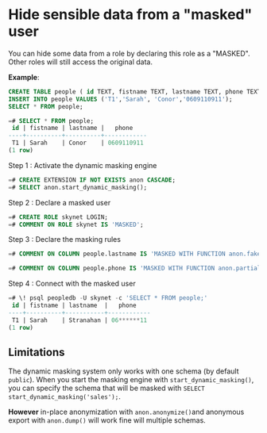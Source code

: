 Hide sensible data from a "masked" user
===============================================================================

You can hide some data from a role by declaring this role as a "MASKED". 
Other roles will still access the original data.  

**Example**:

```sql
CREATE TABLE people ( id TEXT, fistname TEXT, lastname TEXT, phone TEXT);
INSERT INTO people VALUES ('T1','Sarah', 'Conor','0609110911');
SELECT * FROM people;

=# SELECT * FROM people;
 id | fistname | lastname |   phone    
----+----------+----------+------------
 T1 | Sarah    | Conor    | 0609110911
(1 row)
```

Step 1 : Activate the dynamic masking engine

```sql
=# CREATE EXTENSION IF NOT EXISTS anon CASCADE;
=# SELECT anon.start_dynamic_masking();
```

Step 2 : Declare a masked user

```sql
=# CREATE ROLE skynet LOGIN;
=# COMMENT ON ROLE skynet IS 'MASKED';
```

Step 3 : Declare the masking rules

```sql
=# COMMENT ON COLUMN people.lastname IS 'MASKED WITH FUNCTION anon.fake_last_name()';

=# COMMENT ON COLUMN people.phone IS 'MASKED WITH FUNCTION anon.partial(phone,2,$$******$$,2)';
```

Step 4 : Connect with the masked user

```sql
=# \! psql peopledb -U skynet -c 'SELECT * FROM people;'
 id | fistname | lastname  |   phone    
----+----------+-----------+------------
 T1 | Sarah    | Stranahan | 06******11
(1 row)
```

Limitations
------------------------------------------------------------------------------

The dynamic masking system only works with one schema (by default `public`). 
When you start the masking engine with `start_dynamic_masking()`, you can 
specify the schema that will be masked with `SELECT start_dynamic_masking('sales');`. 

**However** in-place anonymization with `anon.anonymize()`and anonymous export 
with `anon.dump()` will work fine will multiple schemas.

